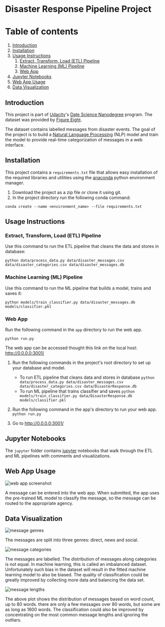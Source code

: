 # Disaster Response Pipeline Project

# Table of contents
1. [Introduction](#introduction)
2. [Installation](#installation)
3. [Usage Instructions](#usage)
    1. [Extract, Transform, Load (ETL) Pipeline](#etl_pipeline)
    2. [Machine Learning (ML) Pipeline](#ml_pipeline)
    3. [Web App](#web_app)
4. [Jupyter Notebooks](#notebooks)
5. [Web App Usage](#web_app_usage)
6. [Data Visualization](#visualization)


## Introduction <a name="introduction"></a>

This project is part of [Udacity](https://www.udacity.com/)'s [Date Science Nanodegree](https://www.udacity.com/course/data-scientist-nanodegree--nd025) program. The dataset was provided by [Figure Eight](https://appen.com/).

The dataset contains labelled messages from disaster events. The goal of the project is to build a [Natural Language Processing](https://en.wikipedia.org/wiki/Natural_language_processing) (NLP) model and train the model to provide real-time categorization of messages in a web interface.


## Installation <a name="installation"></a>

This project contains a `requirements.txt` file that allows easy installation of the required libraries and utilities using the [anaconda](https://www.anaconda.com/products/distribution) python environment manager.

1. Download the project as a zip file or clone it using git.
2. In the project directory run the following conda  command:

```conda create --name <environment_name> --file requirements.txt```

## Usage Instructions <a name="usage"></a>

### Extract, Transform, Load (ETL) Pipeline <a name="etl_pipeline"></a>

Use this command to run the ETL pipeline that cleans the data and stores in database:

```python data/process_data.py data/disaster_messages.csv data/disaster_categories.csv data/disaster_messages.db```

### Machine Learning (ML) Pipeline <a name="ml_pipeline"></a>

Use this command to run the ML pipeline that builds a model, trains and saves it:

```python models/train_classifier.py data/disaster_messages.db models/classifier.pkl```

### Web App <a name="web_app"></a>

Run the following command in the `app` directory to run the web app.

```python run.py```

The web app can be accessed thought this link on the local host: http://0.0.0.0:3001/


1. Run the following commands in the project's root directory to set up your database and model.

    - To run ETL pipeline that cleans data and stores in database
        `python data/process_data.py data/disaster_messages.csv data/disaster_categories.csv data/DisasterResponse.db`
    - To run ML pipeline that trains classifier and saves
        `python models/train_classifier.py data/DisasterResponse.db models/classifier.pkl`

2. Run the following command in the app's directory to run your web app.
    `python run.py`

3. Go to http://0.0.0.0:3001/


## Jupyter Notebooks <a name="notebooks"></a>

The `jupyter` folder contains [jupyter](https://jupyter.org/) notebooks that walk through the ETL and ML pipelines with comments and visualizations.


## Web App Usage <a name="web_app_usage"></a>

![web app screenshot](images/webapp.png)

A message can be entered into the web app. When submitted, the app uses the pre-trained ML model to classify the message, so the message can be routed to the appropriate agency.


## Data Visualization <a name="visualization"></a>

![message genres](images/plot1.png)

The messages are split into three genres: direct, news and social.

![message categories](images/plot2.png)

The messages are labelled. The distribution of messages along categories is not equal. In machine learning, this is called an imbalanced dataset. Unfortunately such bias in the dataset will result in the fitted machine learning model to also be biased. The quality of classification could be greatly improved by collecting more data and balancing the data set.

![message lengths](images/plot3.png)

The above plot shows the distribution of messages based on word count, up to 80 words. there are only a few messages over 80 words, but some are as long as 1600 words. The classification could also be improved by concentrating on the most common message lengths and ignoring the outliars.






